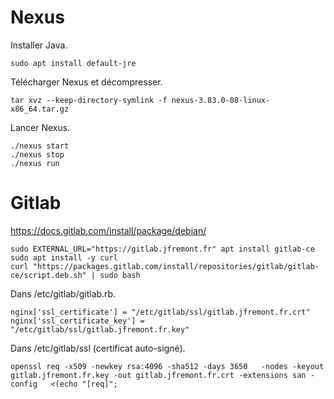 
# Nexus

Installer Java.

```
sudo apt install default-jre
```

Télécharger Nexus et décompresser.

```
tar xvz --keep-directory-symlink -f nexus-3.83.0-08-linux-x86_64.tar.gz
```

Lancer Nexus.

```
./nexus start
./nexus stop
./nexus run
```

# Gitlab

https://docs.gitlab.com/install/package/debian/

```
sudo EXTERNAL_URL="https://gitlab.jfremont.fr" apt install gitlab-ce
sudo apt install -y curl
curl "https://packages.gitlab.com/install/repositories/gitlab/gitlab-ce/script.deb.sh" | sudo bash
```

Dans /etc/gitlab/gitlab.rb.

```
nginx['ssl_certificate'] = "/etc/gitlab/ssl/gitlab.jfremont.fr.crt"
nginx['ssl_certificate_key'] = "/etc/gitlab/ssl/gitlab.jfremont.fr.key"
```

Dans /etc/gitlab/ssl (certificat auto-signé).

```
openssl req -x509 -newkey rsa:4096 -sha512 -days 3650   -nodes -keyout gitlab.jfremont.fr.key -out gitlab.jfremont.fr.crt -extensions san -config   <(echo "[req]";
```

